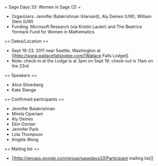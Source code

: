 = Sage Days 33: Women in Sage (2) =
 
 * Organizers: Jennifer Balakrishnan (Harvard), Aly Deines (UW), William Stein (UW)
 * Funding: Microsoft Research  (via Kristin Lauter) and The Beatrice Yormark Fund for Women in Mathematics

== Dates/Location ==

 * Sept 19-23, 2011 near Seattle, Washington at [[http://www.wallacefallslodge.com/|Wallace Falls Lodge]]
 * Note: check-in at the Lodge is at 3pm on Sept 19; check-out is 11am on the 23rd

== Speakers ==

 * Alice Silverberg
 * Kate Stange

== Confirmed participants ==

 * Jennifer Balakrishnan
 * Mirela Ciperiani
 * Aly Deines
 * Ekin Ozman
 * Jennifer Park
 * Lola Thompson
 * Angela Wong


== Mailing list ==
 
 * [[http://groups.google.com/group/sagedays33|Participant mailing list]]
